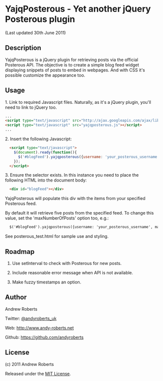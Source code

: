 # YajqPosterous - Yet another jQuery Posterous plugin

(Last updated 30th June 2011)

## Description

YajqPosterous is a jQuery plugin for retrieving posts via the official Posterous API.
The objective is to create a simple blog feed widget displaying snippets of posts to embed in webpages.
And with CSS it's possible customize the appearance too.

## Usage

1\. Link to required Javascript files. Naturally, as it's a jQuery plugin, you'll need to link to jQuery too.

```html
...
<script type="text/javascript" src="http://ajax.googleapis.com/ajax/libs/jquery/1.6.1/jquery.min.js"></script>
<script type="text/javascript" src="yajqposterous.js"></script>
...
```

2\. Insert the following Javascript: 

```html
  <script type="text/javascript">
    $(document).ready(function(){
      $('#blogFeed').yajqposterous({username: 'your_posterous_username'});
    });
  </script>
```

3\. Ensure the selector exists. In this instance you need to place the following HTML into the document body:

```html
  <div id="blogFeed"></div>
```

YajqPosterous will populate this div with the items from your specified Posterous feed.

By default it will retrieve five posts from the specified feed. To change this value, set the 'maxNumberOfPosts' option too, e.g.:

```html
  $('#blogFeed').yajqposterous({username: 'your_posterous_username', maxNumberOfPosts: 10});
```

See posterous_test.html for sample use and styling.

## Roadmap

1. Use setInterval to check with Posterous for new posts.

2. Include reasonable error message when API is not available.

3. Make fuzzy timestamps an option.

## Author

Andrew Roberts

Twitter: [@andyroberts_uk](http://twitter.com/andyroberts_uk)

Web: http://www.andy-roberts.net

Github: https://github.com/andyroberts

## License

(c) 2011 Andrew Roberts

Released under the [MIT License](http://www.opensource.org/licenses/mit-license.php). 

